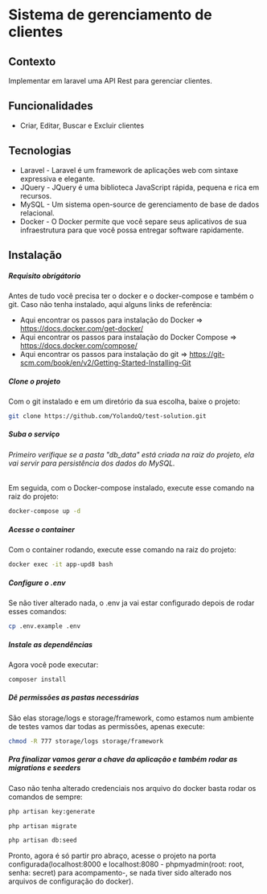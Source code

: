 # Sistema de gerenciamento de clientes
## Contexto
Implementar em laravel uma API Rest para gerenciar clientes.

## Funcionalidades
- Criar, Editar, Buscar e Excluir clientes

## Tecnologias

- Laravel - Laravel é um framework de aplicações web com sintaxe expressiva e elegante.
- JQuery - JQuery é uma biblioteca JavaScript rápida, pequena e rica em recursos.
- MySQL - Um sistema open-source de gerenciamento de base de dados relacional.
- Docker - O Docker permite que você separe seus aplicativos de sua infraestrutura para que você possa entregar software rapidamente.

## Instalação

##### Requisito obrigátorio
Antes de tudo você precisa ter o docker e o docker-compose e também o git.
Caso não tenha instalado, aqui alguns links de referência:
- Aqui encontrar os passos para instalação do Docker => https://docs.docker.com/get-docker/ 
- Aqui encontrar os passos para instalação do Docker Compose => https://docs.docker.com/compose/ 
- Aqui encontrar os passos para instalação do git => https://git-scm.com/book/en/v2/Getting-Started-Installing-Git

##### Clone o projeto
Com o git instalado e em um diretório da sua escolha, baixe o projeto:

```sh
git clone https://github.com/YolandoQ/test-solution.git
```

##### Suba o serviço
###### Primeiro verifique se a pasta "db_data" está criada na raiz do projeto, ela vai servir para persistência dos dados do MySQL.

Em seguida, com o Docker-compose instalado, execute esse comando na raiz do projeto:

```sh
docker-compose up -d
```

##### Acesse o container
Com o container rodando, execute esse comando na raiz do projeto:

```sh
docker exec -it app-upd8 bash
```
##### Configure o .env
Se não tiver alterado nada, o .env ja vai estar configurado depois de rodar esses comandos:

```sh
cp .env.example .env
```

##### Instale as dependências
Agora você pode executar:

```sh
composer install
```

##### Dê permissões as pastas necessárias
São elas storage/logs e storage/framework, como estamos num ambiente de testes vamos dar todas as permissões, apenas execute:

```sh
chmod -R 777 storage/logs storage/framework
```

##### Pra finalizar vamos gerar a chave da aplicação e também rodar as migrations e seeders
Caso não tenha alterado credenciais nos arquivo do docker basta rodar os comandos de sempre:

```sh
php artisan key:generate
```

```sh
php artisan migrate
```

```sh
php artisan db:seed
```

Pronto, agora é só partir pro abraço, acesse o projeto na porta configurada(localhost:8000 e localhost:8080 - phpmyadmin(root: root, senha: secret) para acompamento-, se nada tiver sido alterado nos arquivos de configuração do docker).
